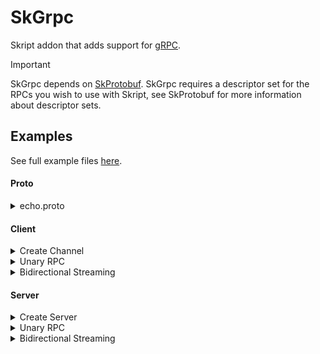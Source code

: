# SkGrpc
Skript addon that adds support for [gRPC](https://grpc.io/).

> [!IMPORTANT]
> SkGrpc depends on [SkProtobuf](https://github.com/OfficialDonut/SkProtobuf). SkGrpc requires a descriptor set for the RPCs you wish to use with Skript, see SkProtobuf for more information about descriptor sets.

## Examples
See full example files [here](examples).

#### Proto
<details>
<summary>echo.proto</summary>
<pre>
syntax = "proto3";<br>
message EchoRequest {
  string message = 1;
}<br>
message EchoResponse {
  string message = 1;
}<br>
service EchoService {
  rpc Echo(EchoRequest) returns (EchoResponse) {}
  rpc EchoStream(stream EchoRequest) returns (stream EchoResponse) {}
}
</pre>
</details>

#### Client
<details>
<summary>Create Channel</summary>
<pre>
on load:
    if {channel} is set:
        shutdown grpc channel {channel}<br>
    set {_creds} to insecure channel credentials
    set {channel} to new grpc channel:
        host: "localhost"
        port: 60123
        credentials: {_creds}
</pre>
</details>

<details>
<summary>Unary RPC</summary>
<pre>
command /grpcecho &lt;string&gt;:
    trigger:
        # build request
        set {_builder} to new builder for proto "EchoRequest"
        set proto field "message" in {_builder} to arg-1
        set {_request} to proto from builder {_builder}<br>
        # send request
        set {_response} to response of rpc "Echo" for {_request} using {channel}
        send "Client received response message: %value of proto field "message" in {_response}%"
</pre>
</details>

<details>
<summary>Bidirectional Streaming</summary>
<pre>
command /grpcechostream &lt;string&gt;:
    trigger:
        # start async rpc
        set {_sender} to command sender
        set {_stream} to request stream for rpc "EchoStream" using {channel}:
            on next:
                set {_message} to value of proto field "message" in event-protobufmessage
                send "Client received response message: %{_message}%" to {_sender}
            on error:
                send "Client received error: %event-grpcstatus's code% - %event-grpcstatus's description%" to {_sender}
            on complete:
                send "Client finished receiving responses." to {_sender}<br>
        # send requests
        loop arg-1 split at " ":
            set {_builder} to new builder for proto "EchoRequest"
            set proto field "message" in {_builder} to loop-value
            send proto from builder {_builder} on rpc stream {_stream}<br>
        # tell the server we're done sending requests
        complete rpc stream {_stream}
</pre>
</details>

#### Server
<details>
<summary>Create Server</summary>
<pre>
on load:
    if {server} is set:
        shutdown grpc server {server}<br>
    set {_creds} to insecure server credentials
    set {server} to new grpc server with services "EchoService":
        port: 60123
        credentials: {_creds}<br>
    setupEchoHandler({server})
    setupEchoStreamHandler({server})
    start grpc server {server}
</pre>
</details>

<details>
<summary>Unary RPC</summary>
<pre>
function setupEchoHandler(server: grpcserver):
    rpc "Echo" handler for {_server}:
        response:
            set {_message} to value of proto field "message" in event-protobufmessage
            broadcast "Server received request message: %{_message}%"<br>
            # send response
            set {_response} to new builder for proto "EchoResponse"
            set proto field "message" in {_response} to {_message}
            return rpc response proto from builder {_response}
</pre>
</details>

<details>
<summary>Bidirectional Streaming</summary>
<pre>
function setupEchoStreamHandler(server: grpcserver):
    rpc "EchoStream" handler for {_server}:
        on connect:
            # store the stream for sending responses
            set {_stream} to event-grpcstream
        on next:
            set {_message} to value of proto field "message" in event-protobufmessage
            broadcast "Server received request message: %{_message}%"<br>
            # send response
            set {_response} to new builder for proto "EchoResponse"
            set proto field "message" in {_response} to {_message}
            send proto from builder {_response} on rpc stream {_stream}
        on error:
            broadcast "Server received error: %event-grpcstatus's code% - %event-grpcstatus's description%"
        on complete:
            broadcast "Server finished receiving requests."
            # tell the client we're done sending responses
            complete rpc stream {_stream}
</pre>
</details>
